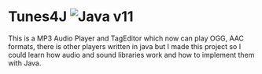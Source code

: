 # Tunes4J ![Java v11](https://img.shields.io/badge/java-v11-red)

This is a MP3 Audio Player and TagEditor which now can play OGG, AAC formats, there is other players written in java but I made this project so I could learn
how audio and sound libraries work and how to implement them with Java.

